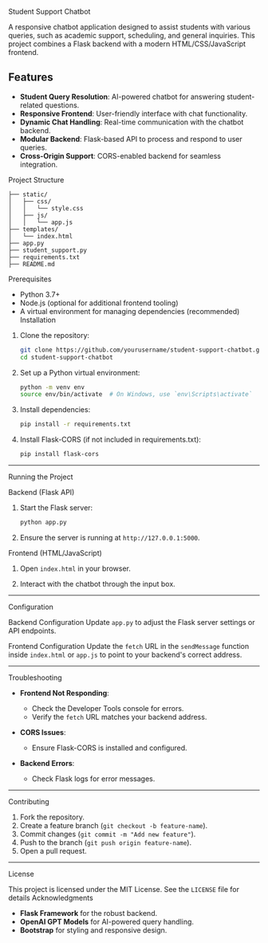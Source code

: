  Student Support Chatbot

A responsive chatbot application designed to assist students with various queries, such as academic support, scheduling, and general inquiries. This project combines a Flask backend with a modern HTML/CSS/JavaScript frontend.

## Features

- **Student Query Resolution**: AI-powered chatbot for answering student-related questions.
- **Responsive Frontend**: User-friendly interface with chat functionality.
- **Dynamic Chat Handling**: Real-time communication with the chatbot backend.
- **Modular Backend**: Flask-based API to process and respond to user queries.
- **Cross-Origin Support**: CORS-enabled backend for seamless integration.

 Project Structure

```
├── static/
│   ├── css/
│   │   └── style.css
│   ├── js/
│   │   └── app.js
├── templates/
│   └── index.html
├── app.py
├── student_support.py
├── requirements.txt
├── README.md
```

Prerequisites

- Python 3.7+
- Node.js (optional for additional frontend tooling)
- A virtual environment for managing dependencies (recommended)
 Installation

1. Clone the repository:

   ```bash
   git clone https://github.com/yourusername/student-support-chatbot.git
   cd student-support-chatbot
   ```

2. Set up a Python virtual environment:

   ```bash
   python -m venv env
   source env/bin/activate  # On Windows, use `env\Scripts\activate`
   ```

3. Install dependencies:

   ```bash
   pip install -r requirements.txt
   ```

4. Install Flask-CORS (if not included in requirements.txt):

   ```bash
   pip install flask-cors
   ```

---
 Running the Project

 Backend (Flask API)

1. Start the Flask server:

   ```bash
   python app.py
   ```

2. Ensure the server is running at `http://127.0.0.1:5000`.

Frontend (HTML/JavaScript)

1. Open `index.html` in your browser.

2. Interact with the chatbot through the input box.

---

Configuration

Backend Configuration
Update `app.py` to adjust the Flask server settings or API endpoints.

Frontend Configuration
Update the `fetch` URL in the `sendMessage` function inside `index.html` or `app.js` to point to your backend's correct address.

---
 Troubleshooting

- **Frontend Not Responding**: 
  - Check the Developer Tools console for errors.
  - Verify the `fetch` URL matches your backend address.

- **CORS Issues**:
  - Ensure Flask-CORS is installed and configured.

- **Backend Errors**:
  - Check Flask logs for error messages.

---
Contributing

1. Fork the repository.
2. Create a feature branch (`git checkout -b feature-name`).
3. Commit changes (`git commit -m "Add new feature"`).
4. Push to the branch (`git push origin feature-name`).
5. Open a pull request.

---

License

This project is licensed under the MIT License. See the `LICENSE` file for details
Acknowledgments

- **Flask Framework** for the robust backend.
- **OpenAI GPT Models** for AI-powered query handling.
- **Bootstrap** for styling and responsive design.
